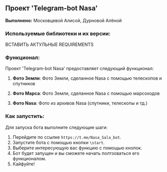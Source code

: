 ## Проект 'Telegram-bot Nasa'

**Выполнено:** Московцевой Алисой, Дурновой Алёной

### Используемые библиотеки и их версии:

ВСТАВИТЬ АКТУЛЬНЫЕ REQUIREMENTS

### Функционал:

Проект 'Telegram-bot Nasa' предоставляет следующий функционал:

1. **Фото Земли**: Фото Земли, сделанное Nasa с помощью телескопов и спутников

2. **Фото Марса**: Фото Земли, сделанное Nasa с помощью марсоходов

3. **Фото Nasa**: Фото из архивов Nasa (спутники, телескопы и тд.)


### Как запустить:

Для запуска бота выполните следующие шаги:

1. Перейдите по ссылке `https://t.me/Nasa_Sala_bot`.
2. Запустите бота с помощью кнопки `\start`.
3. Выберите интересующую вас функцию с помощью кнопок.
4. Бот будет запущен и вы сможете начать полтзоваться его функционалом.
5. Кайфуйте!